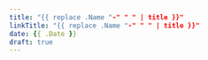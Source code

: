 ```yaml
---
title: "{{ replace .Name "-" " " | title }}"
linkTitle: "{{ replace .Name "-" " " | title }}"
date: {{ .Date }}
draft: true
---
```

